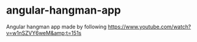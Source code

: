 # angular-hangman-app
Angular hangman app made by following https://www.youtube.com/watch?v=w1nSZVY6weM&amp;t=151s
